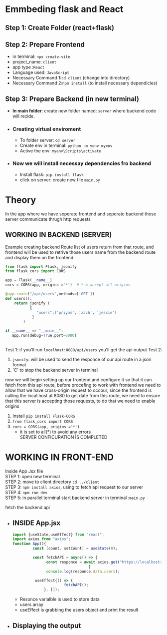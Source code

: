 # Emmbeding flask and React
## Step 1: Create Folder (react+flask)
## Step 2: Prepare Frontend
  - in terminal: `npx create-vite`
  - project_name: `client`
  - app type :`React`
  - Language used: `JavaScript`
  - Necessary Command 1:`cd client` (change into directory)
  - Necessary Command 2:`npm install` (to install necessary dependicies)
## Step 3: Prepare Backend (in new terminal)
   - **In main folder**: create new folder named: `server` where backend code will recide.
   - ### Creating virtual enviroment
      - To folder server: `cd server`
      - Create env in terminal: `python -m venv myenv`
      - Active the env: `myenv\Scripts\activate`
   - ### Now we will install necessay dependencies fro backend
      - Install flask: `pip install flask`
      - click on server: create new file `main.py`

# Theory
In the app where we have seperate frontend and seperate backend those server communicate thrugh http requests

## WORKING IN BACKEND (SERVER)
Example creating backend Route list of users return from that route, and frontend will be used to retrive those users name from the backend route and display them on the frontend.

```py
from flask import Flask, jsonify
from flask_cors import CORS

app = Flask(__name__)
cors = CORS(app, origins ='*')  # * = accept all origins

@app.route("/api/users",methods=['GET'])
def users():
    return jsonify (
           {
              "users":['priyam', 'zach', 'jessie']
            }
        )

if __name__ == "__main__":
   app.run(debug=True,port=8080)
    
```
Test 1: if you'll run `localhost:8080/api/users` you'll get the api output
Test 2: 

1. `jsonify`: will be used to send the responce of our api route in a json format
2. 'C' to stop the backend server in terminal


now we will begin setting up our frontend and configure it so that it can fetch from this api route, before procefing to work with frontend we need to allow that we have cross-origin request to occour, since the frontend is calling the local host at 8080 to get date from this route, we need to ensure that this server is accepting those requests, to do that we need to enable origins

1. Install `pip install Flask-CORS`
2. `from flask_cors import CORS`     
3. `cors = CORS(app, origins ='*')`
   - it is set to all(*) to avoid any errors  
                             SERVER CONFICURATION IS COMPLETED

# WORKING IN FRONT-END
Inside App Jsx file  
STEP 1: open new terminal  
STEP 2: move to client directory `cd ../client`  
STEP 3: `npm install axios`, using to fetch api request to our server  
STEP 4: `npm run dev`  
STEP 5: in parallel terminal start backend server in terminal :`main.py`  

fetch the backend api  

   - ## INSIDE App.jsx
     ```jsx
     import {useState,useEffect} from "react";
     import axios from "axios";
     function App(){
              const [count, setCount] = useState(0);

              const fetchAPI = async() => {
                    const responce = await axios.get("https://localhost:8080/api/users");
                                       }
                    console.log(responce.data.users);

               useEffect{() => {
                            fetchAPI();
                   }, []);
     ```
     - Resonce varialble is used to store data
     - users array
     - useEffect is grabbing the users object and print the result
    
   - ## Displaying the output
     ```jsx
     
     ```

